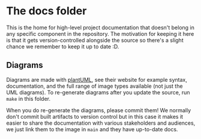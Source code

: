 # The docs folder

This is the home for high-level project documentation that doesn't belong in any specific component in the repository. The motivation for keeping it here is that it gets version-controlled alongside the source so there's a slight chance we remember to keep it up to date :D.

## Diagrams

Diagrams are made with [plantUML](https://plantuml.com), see their website for example syntax, documentation, and the full range of image types available (not just the UML diagrams). To re-generate diagrams after you update the source, run `make` in this folder.

When you do re-generate the diagrams, please commit them! We normally don't commit built artifacts to version control but in this case it makes it easier to share the documentation with various stakeholders and audiences, we just link them to the image in `main` and they have up-to-date docs.
